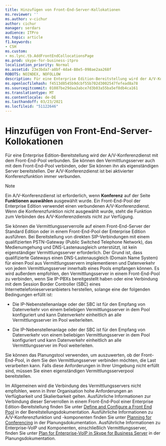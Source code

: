 ```yaml
---
title: Hinzufügen von Front-End-Server-Kollokationen
ms.reviewer: ''
ms.author: v-cichur
author: cichur
manager: serdars
audience: ITPro
ms.topic: article
f1.keywords:
- CSH
ms.custom:
- ms.lync.tb.AddFrontEndCollocationsPage
ms.prod: skype-for-business-itpro
localization_priority: Normal
ms.assetid: 23e3bda7-a8bf-4da4-88e5-098ae2aa268f
ROBOTS: NOINDEX, NOFOLLOW
description: Für eine Enterprise Edition-Bereitstellung wird der A/V-Konferenzdienst mit dem Front-End-Pool verbunden. Sie können den Vermittlungsserver auch mit dem Front-End-Pool verbinden, oder Sie können ihn als eigenständigen Server bereitstellen. Der A/V-Konferenzdienst ist bei aktivierter Konferenzfunktion immer verbunden.
ms.openlocfilehash: f4513d8545b9dcbf55b702d3002547fefead8a78
ms.sourcegitcommit: 01087be29daa3abce7d3b03a55ba5ef8db4ca161
ms.translationtype: MT
ms.contentlocale: de-DE
ms.lasthandoff: 03/23/2021
ms.locfileid: "51122646"
---
```

# <a name="add-front-end-server-collocations"></a>Hinzufügen von Front-End-Server-Kollokationen

Für eine Enterprise Edition-Bereitstellung wird der A/V-Konferenzdienst mit dem Front-End-Pool verbunden. Sie können den Vermittlungsserver auch mit dem Front-End-Pool verbinden, oder Sie können ihn als eigenständigen Server bereitstellen. Der A/V-Konferenzdienst ist bei aktivierter Konferenzfunktion immer verbunden.

> [!NOTE]
> Ein A/V-Konferenzdienst ist erforderlich, wenn **Konferenz** auf der Seite **Funktionen auswählen** ausgewählt wurde. Ein Front-End-Pool der Enterprise Edition verwendet einen verbundenen A/V-Konferenzdienst. Wenn die Konferenzfunktion nicht ausgewählt wurde, steht die Funktion zum Verbinden des A/V-Konferenzdiensts nicht zur Verfügung.

Sie können die Vermittlungsserverrolle auf einem Front-End-Server der Standard Edition oder in einem Front-End-Pool der Enterprise Edition ausführen. Bei Bereitstellung von direkten SIP-Verbindungen mit einem qualifizierten PSTN-Gateway (Public Switched Telephone Network), das Medienumgehung und DNS-Lastenausgleich unterstützt, ist kein eigenständiger Vermittlungsserver erforderlich. Der Grund ist, dass qualifizierte Gateways einen DNS-Lastenausgleich (Domain Name System) für einen Pool aus Vermittlungsservern implementieren und Datenverkehr von jedem Vermittlungsserver innerhalb eines Pools empfangen können. Es wird außerdem empfohlen, den Vermittlungsserver in einem Front-End-Pool zu verbinden, wenn Sie IP-PBXs bereitgestellt haben oder eine Verbindung mit dem Session Border Controller (SBC) eines Internettelefonieserveranbieters herstellen, solange eine der folgenden Bedingungen erfüllt ist:

- Die IP-Nebenstellenanlage oder der SBC ist für den Empfang von Datenverkehr von einem beliebigen Vermittlungsserver in dem Pool konfiguriert und kann Datenverkehr einheitlich an alle Vermittlungsserver im Pool weiterleiten.

- Die IP-Nebenstellenanlage oder der SBC ist für den Empfang von Datenverkehr von einem beliebigen Vermittlungsserver in dem Pool konfiguriert und kann Datenverkehr einheitlich an alle Vermittlungsserver im Pool weiterleiten.

Sie können das Planungstool verwenden, um auszuwerten, ob der Front-End-Pool, in dem Sie den Vermittlungsserver verbinden möchten, die Last verarbeiten kann. Falls diese Anforderungen in Ihrer Umgebung nicht erfüllt sind, müssen Sie einen eigenständigen Vermittlungsserverpool bereitstellen.

Im Allgemeinen wird die Verbindung des Vermittlungsservers nicht empfohlen, wenn in Ihrer Organisation hohe Anforderungen an Verfügbarkeit und Skalierbarkeit gelten. Ausführliche Informationen zur Verbindung dieser Serverrollen in einem Front-End-Pool einer Enterprise Edition-Bereitstellung finden Sie unter [Define and Configure a Front End Pool](/previous-versions/office/lync-server-2013/lync-server-2013-define-and-configure-a-front-end-pool-or-standard-edition-server) in der Bereitstellungsdokumentation. Ausführliche Informationen zu A/V-Konferenzfunktion und -komponenten finden Sie unter [Planning for Conferencing](/previous-versions/office/lync-server-2013/lync-server-2013-planning-for-conferencing) in der Planungsdokumentation. Ausführliche Informationen zu Enterprise-VoIP und Komponenten, einschließlich Vermittlungsserver, finden Sie unter [Plan for Enterprise-VoIP in Skype for Business Server](../../../plan-your-deployment/enterprise-voice-solution/enterprise-voice.md) in der Planungsdokumentation.